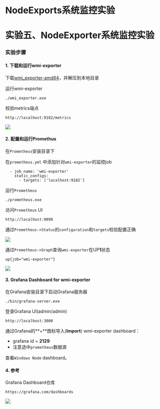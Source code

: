 # NodeExports系统监控实验


实验五、NodeExporter系统监控实验
======

### 实验步骤

#### 1. 下载和运行wmi-exporter

下载[wmi_exporter-amd64](https://github.com/martinlindhe/wmi_exporter/releases/download/v0.4.3/wmi_exporter-amd64.zip)，并解压到本地目录

运行wmi-exporter

```
./wmi_exporter.exe
```

校验metrics端点

```
http://localhost:9182/metrics
```

![](https://oscimg.oschina.net/oscnet/up-a8b735efe91e9e7debac5649a1be15b303a.png)



#### 2. 配置和运行Promethus

在`Prometheus`安装目录下

在`prometheus.yml` 中添加针对`wmi-exporter`的监控job

```
  - job_name: 'wmi-exporter'
    static_configs:
      - targets: ['localhost:9182']
```

运行`Prometheus`

```
./prometheus.exe
```

访问`Prometheus` UI

```
http://localhost:9090
```

通过`Prometheus->Status`的`configuration`和`targets`校验配置正确

![](https://oscimg.oschina.net/oscnet/up-90a141b2b10a22e3968aaab55cbb23df823.png)

通过`Prometheus->Graph`查询`wmi-exporter`在UP**1**状态

```
up{job="wmi-exporter"}
```

![](https://oscimg.oschina.net/oscnet/up-dcc848c0997a50c83b0d3850c6656c1ea88.png)

#### 3. Grafana Dashboard for wmi-exporter

在Grafana安装目录下启动Grafana服务器

```
./bin/grafana-server.exe
```

登录Grafana UI(admin/admin)

```
http://localhost:3000
```

通过Grafana的**+**图标导入(**Import**) wmi-exporter dashboard：

* grafana id = **2129**
* 注意选中`prometheus`数据源

查看`Windows Node` dashboard。

#### 4. 参考

Grafana Dashboard仓库

```
https://grafana.com/dashboards
```


![](https://oscimg.oschina.net/oscnet/up-1aa95991e210867070bcb65fa64f780b04e.png)

